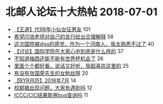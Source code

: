# 北邮人论坛十大热帖 2018-07-01

- [【王道】代98年小仙女征男友](https://bbs.byr.cn/article/Friends/1876958) 101
- [希望闫浩老师对自己的言行给出合理解释](https://bbs.byr.cn/article/Talking/6018181) 58
- [这次国院被diss的感觉，作为一个河南人，我太熟悉不过了](https://bbs.byr.cn/article/Henan/388420) 40
- [【讨论】国际学院在大家心中到底是什么样的](https://bbs.byr.cn/article/AimBUPT/105020) 37
- [不知道梅西还能不能有世界杯机会了](https://bbs.byr.cn/article/Football/810046103) 26
- [里面个个都好看，说话又好听，我超喜欢这里的](https://bbs.byr.cn/article/Picture/3215446) 25
- [有没有张国荣先生的女粉丝呀](https://bbs.byr.cn/article/KaraOK/103598) 20
- [【BYR月历】2018年7月](https://bbs.byr.cn/article/Showcase/1845) 14
- [校邮箱出现问题，大家有遇到吗](https://bbs.byr.cn/article/BUPTNet/96453) 12
- [ICCC/CIC结果能用bug查询吗](https://bbs.byr.cn/article/Paper/30706) 11


